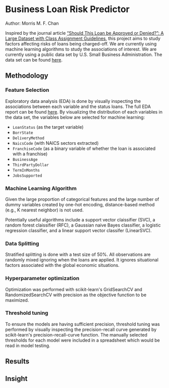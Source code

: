 # Business Loan Risk Predictor

Author: Morris M. F. Chan

Inspired by the journal article [“Should This Loan be Approved or Denied?”: A Large Dataset with Class Assignment Guidelines](https://www.tandfonline.com/doi/full/10.1080/10691898.2018.1434342), this project aims to study factors affecting risks of loans being charged-off. We are currently using machine learning algorithms to study the associations of interest. We are currently using a public data set by U.S. Small Business Administration. The data set can be found [here](https://data.sba.gov/en/dataset/7-a-504-foia).

## Methodology

### Feature Selection

Exploratory data analysis (EDA) is done by visually inspecting the associations between each variable and the status loans. The full EDA report can be found [here](https://github.com/morrismanfung/business-loan-risk/blob/main/docs/01-eda.ipynb). By visualizing the distribution of each variables in the data set, the variables below are selected for machine learning:

- `LoanStatus` (as the target variable)
- `BorrState`
- `DeliveryMethod`
- `NaicsCode` (with NAICS sectors extracted)
- `FranchiseCode` (as a binary variable of whether the loan is associated with a franchise)
- `BusinessAge`
- `ThirdPartyDollar`
- `TermInMonths`
- `JobsSupported`

### Machine Learning Algorithm

Given the large proportion of categorical features and the large number of dummy variables created by one-hot encoding, distance-based method (e.g., K nearest neighbor) is not used.

Potentially useful algorithms include a support vector claissifier (SVC), a random forest claissifier (RFC), a Gaussian naive Bayes classifier, a logistic regression classifier, and a linear support vector classifer (LinearSVC).

### Data Splitting

Stratified splitting is done with a test size of 50%. All observations are randomly mixed ignoring when the loans are applied. It ignores situational factors associated with the global economic situations.

### Hyperparameter optimization

Optimization was performed with scikit-learn's GridSearchCV and RandomizedSearchCV with precision as the objective function to be maximized.

### Threshold tuning

To ensure the models are having sufficient precision, threshold tuning was performed by visually inspecting the precision-recall curve generated by scikit-learn's precision-recall-curve function. The manually selected thresholds for each model were included in a spreadsheet which would be read in model testing.

## Results

## Insight
